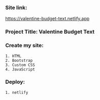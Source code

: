 ### Site link: 
https://valentine-budget-text.netlify.app

### Project Title: Valentine Budget Text

### Create my site:
    1. HTML
    2. Bootstrap
    3. Custom CSS
    4. JavaScript

### Deploy:
    1. netlify